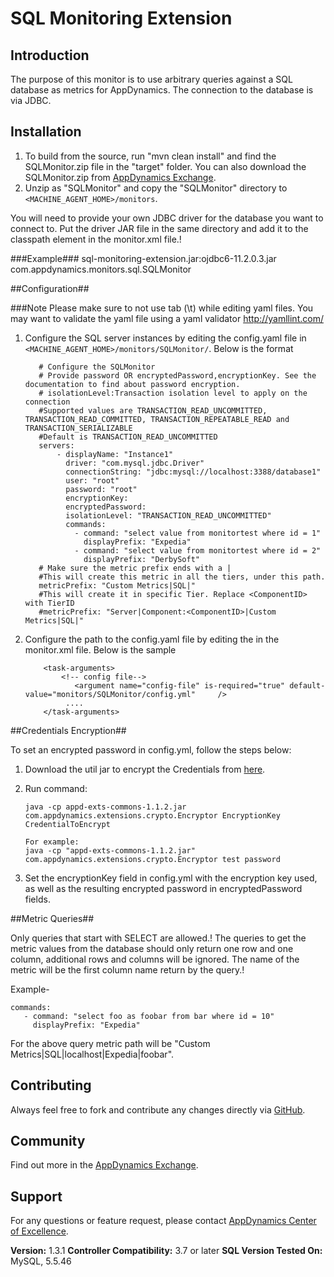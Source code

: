 SQL Monitoring Extension
====================================

## Introduction ##

The purpose of this monitor is to use arbitrary queries against a SQL database as metrics
for AppDynamics. The connection to the database is via JDBC.


## Installation ##

1. To build from the source, run "mvn clean install" and find the SQLMonitor.zip file in the "target" folder.
   You can also download the SQLMonitor.zip from [AppDynamics Exchange][].
2. Unzip as "SQLMonitor" and copy the "SQLMonitor" directory to `<MACHINE_AGENT_HOME>/monitors`.

You will need to provide your own JDBC driver for the database you want to connect to.
Put the driver JAR file in the same directory and add it to the classpath element in the
monitor.xml file.!

###Example###
<java-task>
    <!-- Use regular classpath foo.jar;bar.jar -->
    <!-- append JDBC driver jar -->
    <classpath>sql-monitoring-extension.jar:ojdbc6-11.2.0.3.jar</classpath>
    <impl-class>com.appdynamics.monitors.sql.SQLMonitor</impl-class>
</java-task>


##Configuration##


###Note
Please make sure to not use tab (\t) while editing yaml files. You may want to validate the yaml file using a yaml validator http://yamllint.com/

1. Configure the SQL server instances by editing the config.yaml file in `<MACHINE_AGENT_HOME>/monitors/SQLMonitor/`. Below is the format

   ```
      # Configure the SQLMonitor
      # Provide password OR encryptedPassword,encryptionKey. See the documentation to find about password encryption.
      # isolationLevel:Transaction isolation level to apply on the connection
      #Supported values are TRANSACTION_READ_UNCOMMITTED, TRANSACTION_READ_COMMITTED, TRANSACTION_REPEATABLE_READ and TRANSACTION_SERIALIZABLE
      #Default is TRANSACTION_READ_UNCOMMITTED
      servers:
          - displayName: "Instance1"
            driver: "com.mysql.jdbc.Driver"
            connectionString: "jdbc:mysql://localhost:3388/database1"
            user: "root"
            password: "root"
            encryptionKey:
            encryptedPassword:
            isolationLevel: "TRANSACTION_READ_UNCOMMITTED"
            commands:
              - command: "select value from monitortest where id = 1"
                displayPrefix: "Expedia"
              - command: "select value from monitortest where id = 2"
                displayPrefix: "DerbySoft"
      # Make sure the metric prefix ends with a |
      #This will create this metric in all the tiers, under this path.
      metricPrefix: "Custom Metrics|SQL|"
      #This will create it in specific Tier. Replace <ComponentID> with TierID
      #metricPrefix: "Server|Component:<ComponentID>|Custom Metrics|SQL|"
   ```

2. Configure the path to the config.yaml file by editing the <task-arguments> in the monitor.xml file. Below is the sample

     ```
         <task-arguments>
             <!-- config file-->
                <argument name="config-file" is-required="true" default-value="monitors/SQLMonitor/config.yml"     />
              ....
         </task-arguments>
     ```

##Credentials Encryption##

To set an encrypted password in config.yml, follow the steps below:

1. Download the util jar to encrypt the Credentials from [here](https://github.com/Appdynamics/maven-repo/blob/master/releases/com/appdynamics/appd-exts-commons/1.1.2/appd-exts-commons-1.1.2.jar).
2. Run command:

   	```
   	java -cp appd-exts-commons-1.1.2.jar com.appdynamics.extensions.crypto.Encryptor EncryptionKey CredentialToEncrypt

   	For example:
   	java -cp "appd-exts-commons-1.1.2.jar" com.appdynamics.extensions.crypto.Encryptor test password

     ```

3. Set the encryptionKey field in config.yml with the encryption key used, as well as the resulting encrypted password in encryptedPassword fields.


##Metric Queries##

Only queries that start with SELECT are allowed.!
The queries to get the metric values from the database should only return one row and
one column, additional rows and columns will be ignored. The name of the metric will be
the first column name return by the query.!

Example-

```
commands:
   - command: "select foo as foobar from bar where id = 10"
     displayPrefix: "Expedia"
```
For the above query metric path will be "Custom Metrics|SQL|localhost|Expedia|foobar".



## Contributing ##

Always feel free to fork and contribute any changes directly via [GitHub][].

## Community ##

Find out more in the [AppDynamics Exchange][].

## Support ##

For any questions or feature request, please contact [AppDynamics Center of Excellence][].

**Version:** 1.3.1
**Controller Compatibility:** 3.7 or later
**SQL Version Tested On:** MySQL, 5.5.46

[GitHub]: https://github.com/Appdynamics/SQLMonitor
[AppDynamics Exchange]: https://www.appdynamics.com/community/exchange/extension/sqlmonitor/
[AppDynamics Center of Excellence]: mailto:help@appdynamics.com
